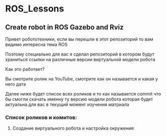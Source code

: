 # ROS_Lessons
## Create robot in ROS Gazebo and Rviz
Привет робототехники, если вы перешли в этот репозиторий то вам видимо интересна тема ROS 

Поэтому специально для вас я сделал репозиторий в котором будут храниться ссылки на различные версии виртуальной модели робота 

Как это работает? 

Вы смотрите ролик на YouTube, смотрите как он называется и какая у него дата 

Далее ниже будет список всех роликов и то как называется commit что бы смогли скачать именну ту версию модели робота которая будет актуальна для вас в текущий момент изучения матриала 

### Список роликов и комитов:
1. Создание виртуального робота и настройка окружения: 
